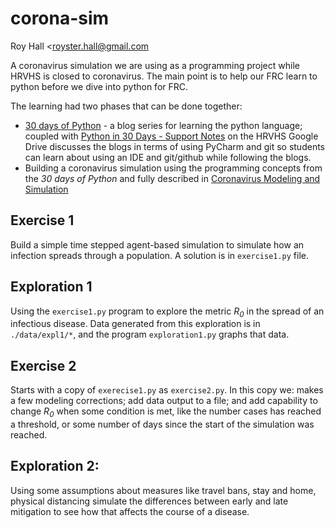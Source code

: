 # corona-sim

Roy Hall <[royster.hall@gmail.com](royster.hall@gmail.com)

A coronavirus simulation we are using as a programming project while HRVHS is closed to coronavirus. The main point
is to help our FRC learn to python before we dive into python for FRC.

The learning had two phases that can be done together:
* [30 days of Python](https://blog.tecladocode.com/tag/30-days-of-python/) - a blog series for learning the
  python language; coupled with [Python in 30 Days - Support 
  Notes](https://docs.google.com/document/d/1wFdRYH_ESaQ4gfFgarrGcpRMRRBlF52NgxPpZ2ftzOA/edit#heading=h.d1vcsdpzhpfs)
  on the HRVHS Google Drive discusses the blogs in terms of using PyCharm and git so students can learn about
  using an IDE and git/github while following the blogs.
* Building a coronavirus simulation using the programming concepts from the *30 days of Python* and fully
  described in [Coronavirus Modeling and
  Simulation](https://docs.google.com/document/d/1ZaHgsrZf2CAnYB3ZatCPFzu_1CEDIAbBG3G7OPw_680/edit#heading=h.2tkptf89gawx)

## Exercise 1  
Build a simple time stepped agent-based simulation to simulate how an infection spreads through a population. A
solution is in `exercise1.py` file.

## Exploration 1
Using the `exercise1.py` program to explore the metric <i>R<sub>0</sub></i> in the spread of an infectious
disease. Data generated from this exploration is in `./data/expl1/*`, and the program `exploration1.py`
graphs that data.

## Exercise 2
Starts with a copy of `exerecise1.py` as `exercise2.py`. In this copy we: makes a few modeling corrections;
add data output to a file; and add capability to change <i>R<sub>0</sub></i> when some condition is met,
like the number cases has reached a threshold, or some number of days since the start of the simulation was reached.

## Exploration 2:
Using some assumptions about measures like travel bans, stay and home, physical distancing simulate the
differences between early and late mitigation to see how that affects the course of a disease.




